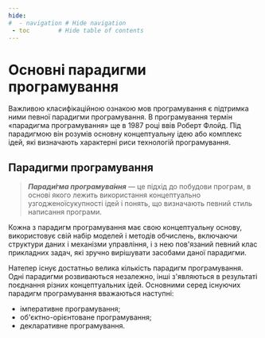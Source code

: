 ```yaml
---
hide:
#  - navigation # Hide navigation
 - toc        # Hide table of contents
---
```


# Основні парадигми програмування

Важливою класифікаційною ознакою мов програмування є підтримка ними певної парадигми програмування. В програмування термін «парадигма програмування» ще в 1987 році ввів Роберт Флойд. Під парадигмою він розумів основну концептуальну ідею або комплекс ідей, які визначають характерні риси технологій програмування. 

## Парадигми програмування

> ***Паради́гма програмува́ння*** — це підхід до побудови програм, в основі якого лежить використання концептуально узгодженоїсукупності ідей і понять, що визначають певний стиль написання програми.

Кожна з парадигм програмування має свою концептуальну основу, використовує свій набір моделей і методів обчислень, включаючи структури даних і механізми управління, і з нею пов'язаний певний клас прикладних задач, які зручно вирішувати засобами даної парадигми.

Натепер існує достатньо велика кількість парадигм програмування. Одні парадигми розвиваються незалежно, інші з'являються в результаті поєднання різних концептуальних ідей. Основними серед існуючих парадигм програмування вважаються наступні:

* імперативне програмування;
* об'єктно-орієнтоване програмування;
* декларативне програмування.

